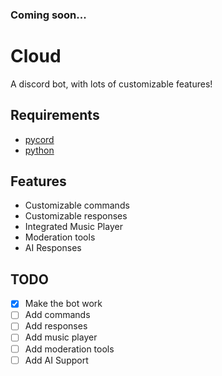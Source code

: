 ### Coming soon...

# Cloud
A discord bot, with lots of customizable features!

## Requirements
- [pycord](https://github.com/Pycord-Development/pycord)
- [python](https://python.org)

## Features
- Customizable commands
- Customizable responses
- Integrated Music Player
- Moderation tools
- AI Responses

## TODO

- [X] Make the bot work
- [ ] Add commands
- [ ] Add responses
- [ ] Add music player
- [ ] Add moderation tools
- [ ] Add AI Support

